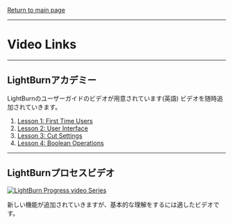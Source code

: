 [Return to main page](README.md)

----

# Video Links
----


## LightBurnアカデミー

LightBurnのユーザーガイドのビデオが用意されています(英語) ビデオを随時追加されていきます。 

1. [Lesson 1: First Time Users](https://www.youtube.com/watch?v=1UygQiNqSQA "LightBurn Lesson 1")
2. [Lesson 2: User Interface](https://www.youtube.com/watch?v=uzFsrUwONbw "LightBurn Lesson 2")
3. [Lesson 3: Cut Settings](https://www.youtube.com/watch?v=nybhYtjElQU "LightBurn Lesson 3")
4. [Lesson 4: Boolean Operations](https://www.youtube.com/watch?v=51cXqmNHgeI&feature=youtu.be "LightBurn Lesson 4")
------------

## LightBurnプロセスビデオ
[![LightBurn Progress video Series](/img/VideoLBProgressSeries.PNG)](https://www.youtube.com/watch?v=nkg-ZbmGidw&index=16&list=PL6x69t5MbTC4QcDd3vGVp9BFHwgeMrjYL "LightBurn Progress Video Series")

新しい機能が追加されていきますが、基本的な理解をするには適したビデオです。


